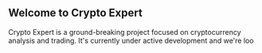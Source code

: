 ## Welcome to Crypto Expert
Crypto Expert is a ground-breaking project focused on cryptocurrency analysis and trading. It's currently under active development and we're loo